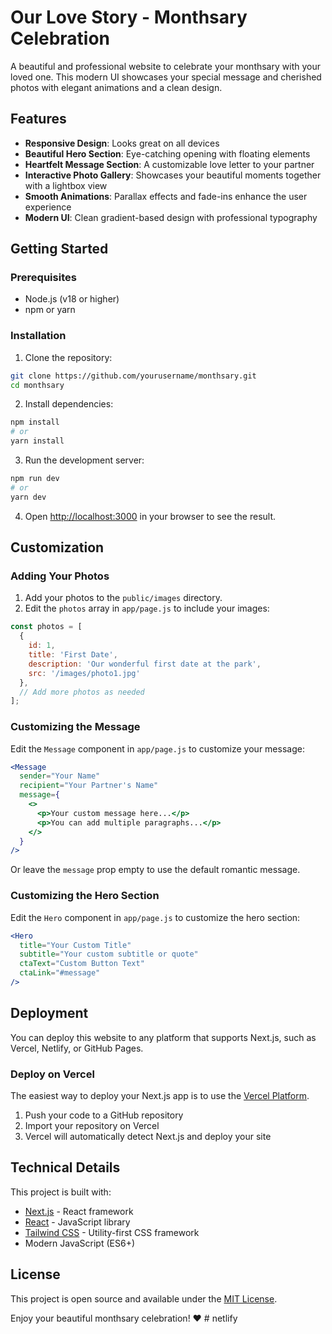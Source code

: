 # Our Love Story - Monthsary Celebration

A beautiful and professional website to celebrate your monthsary with your loved one. This modern UI showcases your special message and cherished photos with elegant animations and a clean design.

## Features

- **Responsive Design**: Looks great on all devices
- **Beautiful Hero Section**: Eye-catching opening with floating elements
- **Heartfelt Message Section**: A customizable love letter to your partner
- **Interactive Photo Gallery**: Showcases your beautiful moments together with a lightbox view
- **Smooth Animations**: Parallax effects and fade-ins enhance the user experience
- **Modern UI**: Clean gradient-based design with professional typography

## Getting Started

### Prerequisites

- Node.js (v18 or higher)
- npm or yarn

### Installation

1. Clone the repository:
```bash
git clone https://github.com/yourusername/monthsary.git
cd monthsary
```

2. Install dependencies:
```bash
npm install
# or
yarn install
```

3. Run the development server:
```bash
npm run dev
# or
yarn dev
```

4. Open [http://localhost:3000](http://localhost:3000) in your browser to see the result.

## Customization

### Adding Your Photos

1. Add your photos to the `public/images` directory.
2. Edit the `photos` array in `app/page.js` to include your images:

```javascript
const photos = [
  { 
    id: 1, 
    title: 'First Date', 
    description: 'Our wonderful first date at the park', 
    src: '/images/photo1.jpg' 
  },
  // Add more photos as needed
];
```

### Customizing the Message

Edit the `Message` component in `app/page.js` to customize your message:

```jsx
<Message 
  sender="Your Name" 
  recipient="Your Partner's Name"
  message={
    <>
      <p>Your custom message here...</p>
      <p>You can add multiple paragraphs...</p>
    </>
  } 
/>
```

Or leave the `message` prop empty to use the default romantic message.

### Customizing the Hero Section

Edit the `Hero` component in `app/page.js` to customize the hero section:

```jsx
<Hero 
  title="Your Custom Title"
  subtitle="Your custom subtitle or quote"
  ctaText="Custom Button Text"
  ctaLink="#message"
/>
```

## Deployment

You can deploy this website to any platform that supports Next.js, such as Vercel, Netlify, or GitHub Pages.

### Deploy on Vercel

The easiest way to deploy your Next.js app is to use the [Vercel Platform](https://vercel.com/new?utm_medium=default-template&filter=next.js&utm_source=create-next-app&utm_campaign=create-next-app-readme).

1. Push your code to a GitHub repository
2. Import your repository on Vercel
3. Vercel will automatically detect Next.js and deploy your site

## Technical Details

This project is built with:

- [Next.js](https://nextjs.org/) - React framework
- [React](https://reactjs.org/) - JavaScript library
- [Tailwind CSS](https://tailwindcss.com/) - Utility-first CSS framework
- Modern JavaScript (ES6+)

## License

This project is open source and available under the [MIT License](LICENSE).

Enjoy your beautiful monthsary celebration! ❤️
#   n e t l i f y  
 